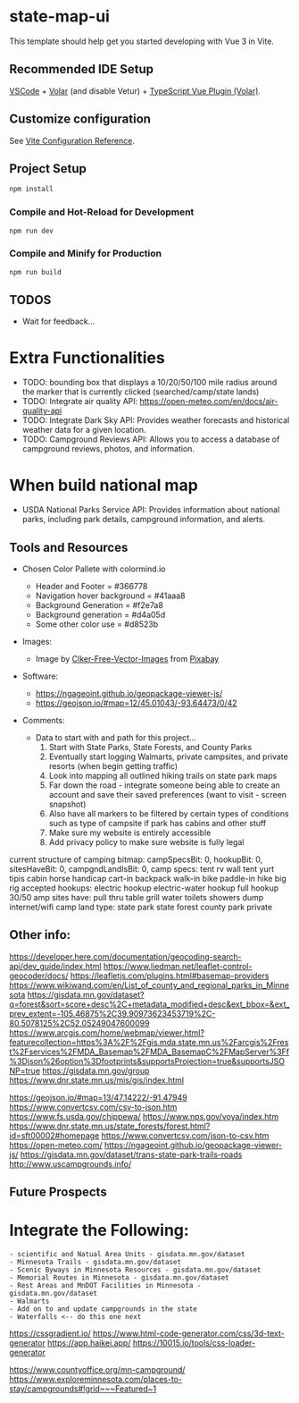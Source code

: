 # state-map-ui

This template should help get you started developing with Vue 3 in Vite.

## Recommended IDE Setup

[VSCode](https://code.visualstudio.com/) + [Volar](https://marketplace.visualstudio.com/items?itemName=Vue.volar) (and disable Vetur) + [TypeScript Vue Plugin (Volar)](https://marketplace.visualstudio.com/items?itemName=Vue.vscode-typescript-vue-plugin).

## Customize configuration

See [Vite Configuration Reference](https://vitejs.dev/config/).

## Project Setup

```sh
npm install
```

### Compile and Hot-Reload for Development

```sh
npm run dev
```

### Compile and Minify for Production

```sh
npm run build
```
## TODOS

- Wait for feedback...

# Extra Functionalities
- TODO: bounding box that displays a 10/20/50/100 mile radius around the marker that is currently clicked (searched/camp/state lands)
- TODO: Integrate air quality API: https://open-meteo.com/en/docs/air-quality-api
- TODO: Integrate Dark Sky API: Provides weather forecasts and historical weather data for a given location.
- TODO: Campground Reviews API: Allows you to access a database of campground reviews, photos, and information.

# When build national map
- USDA National Parks Service API: Provides information about national parks, including park details, campground information, and alerts.


## Tools and Resources

- Chosen Color Pallete with colormind.io    
    - Header and Footer = #366778
    - Navigation hover background = #41aaa8
    - Background Generation = #f2e7a8
    - Background generation = #d4a05d
    - Some other color use = #d8523b

- Images: 
    - Image by <a href="https://pixabay.com/users/clker-free-vector-images-3736/?utm_source=link-attribution&amp;utm_medium=referral&amp;utm_campaign=image&amp;utm_content=311280">Clker-Free-Vector-Images</a> from <a href="https://pixabay.com//?utm_source=link-attribution&amp;utm_medium=referral&amp;utm_campaign=image&amp;utm_content=311280">Pixabay</a>

- Software: 
    - https://ngageoint.github.io/geopackage-viewer-js/
    - https://geojson.io/#map=12/45.01043/-93.64473/0/42

- Comments: 
    - Data to start with and path for this project...
        1. Start with State Parks, State Forests, and County Parks
        2. Eventually start logging Walmarts, private campsites, and private resorts (when begin getting traffic)
        <!-- 3. Then create interactive maps for each state park  -->
        4. Look into mapping all outlined hiking trails on state park maps
        5. Far down the road - integrate someone being able to create an account and save their saved preferences (want to visit - screen snapshot)
        6. Also have all markers to be filtered by certain types of conditions such as type of campsite if park has cabins and other stuff
        7. Make sure my website is entirely accessible
        8. Add privacy policy to make sure website is fully legal



current structure of camping bitmap: 
                campSpecsBit: 0,
                hookupBit: 0,
                sitesHaveBit: 0,
                campgndLandIsBit: 0,
camp specs:
    tent
    rv
    wall tent
    yurt
    tipis
    cabin
    horse
    handicap
    cart-in
    backpack
    walk-in
    bike
    paddle-in
    hike
    big rig accepted
hookups: 
    electric hookup
    electric-water hookup
    full hookup
    30/50 amp
sites have: 
    pull thru
    table
    grill
    water
    toilets
    showers
    dump
    internet/wifi
camp land type: 
    state park
    state forest
    county park
    private

## Other info: 

https://developer.here.com/documentation/geocoding-search-api/dev_guide/index.html
https://www.liedman.net/leaflet-control-geocoder/docs/
https://leafletjs.com/plugins.html#basemap-providers
https://www.wikiwand.com/en/List_of_county_and_regional_parks_in_Minnesota
https://gisdata.mn.gov/dataset?q=forest&sort=score+desc%2C+metadata_modified+desc&ext_bbox=&ext_prev_extent=-105.46875%2C39.90973623453719%2C-80.5078125%2C52.05249047600099
https://www.arcgis.com/home/webmap/viewer.html?featurecollection=https%3A%2F%2Fgis.mda.state.mn.us%2Farcgis%2Frest%2Fservices%2FMDA_Basemap%2FMDA_BasemapC%2FMapServer%3Ff%3Djson%26option%3Dfootprints&supportsProjection=true&supportsJSONP=true
https://gisdata.mn.gov/group
https://www.dnr.state.mn.us/mis/gis/index.html

https://geojson.io/#map=13/47.14222/-91.47949
https://www.convertcsv.com/csv-to-json.htm
https://www.fs.usda.gov/chippewa/
https://www.nps.gov/voya/index.htm
https://www.dnr.state.mn.us/state_forests/forest.html?id=sft00002#homepage
https://www.convertcsv.com/json-to-csv.htm
https://open-meteo.com/
https://ngageoint.github.io/geopackage-viewer-js/
https://gisdata.mn.gov/dataset/trans-state-park-trails-roads
http://www.uscampgrounds.info/

## Future Prospects
# Integrate the Following: 
    - scientific and Natual Area Units - gisdata.mn.gov/dataset
    - Minnesota Trails - gisdata.mn.gov/dataset 
    - Scenic Byways in Minnesota Resources - gisdata.mn.gov/dataset
    - Memorial Routes in Minnesota - gisdata.mn.gov/dataset
    - Rest Areas and MnDOT Facilities in Minnesota - gisdata.mn.gov/dataset
    - Walmarts
    - Add on to and update campgrounds in the state
    - Waterfalls <-- do this one next

https://cssgradient.io/
https://www.html-code-generator.com/css/3d-text-generator
https://app.haikei.app/
https://10015.io/tools/css-loader-generator

https://www.countyoffice.org/mn-campground/
https://www.exploreminnesota.com/places-to-stay/campgrounds#!grid~~~Featured~1